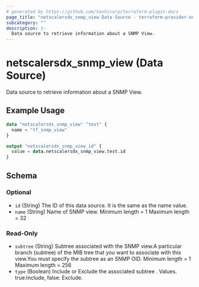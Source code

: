 ```yaml
---
# generated by https://github.com/hashicorp/terraform-plugin-docs
page_title: "netscalersdx_snmp_view Data Source - terraform-provider-netscalersdx"
subcategory: ""
description: |-
  Data source to retrieve information about a SNMP View.
---
```


# netscalersdx_snmp_view (Data Source)

Data source to retrieve information about a SNMP View.

## Example Usage

```terraform
data "netscalersdx_snmp_view" "test" {
  name = "tf_snmp_view"
}

output "netscalersdx_snmp_view_id" {
  value = data.netscalersdx_snmp_view.test.id
}
```

<!-- schema generated by tfplugindocs -->
## Schema

### Optional

- `id` (String) The ID of this data source. It is the same as the name value.
- `name` (String) Name of SNMP view. Minimum length =  1 Maximum length =  32

### Read-Only

- `subtree` (String) Subtree associated with the SNMP view.A particular branch (subtree) of the MIB tree that you want to associate with this view.You must specify the subtree as an SNMP OID. Minimum length =  1 Maximum length =  256
- `type` (Boolean) Include or Exclude the associated subtree . Values. true:Include, false: Exclude.
